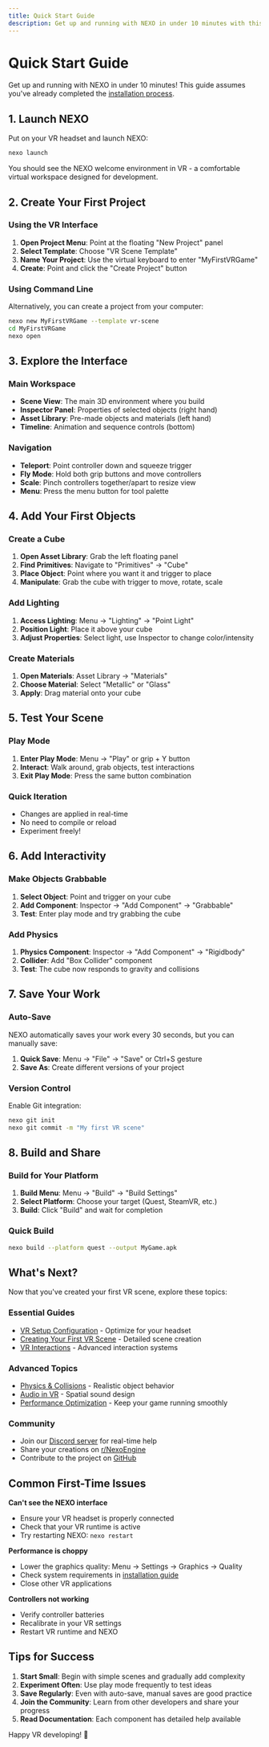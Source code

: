 ```yaml
---
title: Quick Start Guide
description: Get up and running with NEXO in under 10 minutes with this comprehensive quick start guide.
---
```


# Quick Start Guide

Get up and running with NEXO in under 10 minutes! This guide assumes you've already completed the [installation process](/getting-started/installation/).

## 1. Launch NEXO

Put on your VR headset and launch NEXO:

```bash
nexo launch
```

You should see the NEXO welcome environment in VR - a comfortable virtual workspace designed for development.

## 2. Create Your First Project

### Using the VR Interface

1. **Open Project Menu**: Point at the floating "New Project" panel
2. **Select Template**: Choose "VR Scene Template" 
3. **Name Your Project**: Use the virtual keyboard to enter "MyFirstVRGame"
4. **Create**: Point and click the "Create Project" button

### Using Command Line

Alternatively, you can create a project from your computer:

```bash
nexo new MyFirstVRGame --template vr-scene
cd MyFirstVRGame
nexo open
```

## 3. Explore the Interface

### Main Workspace

- **Scene View**: The main 3D environment where you build
- **Inspector Panel**: Properties of selected objects (right hand)
- **Asset Library**: Pre-made objects and materials (left hand)
- **Timeline**: Animation and sequence controls (bottom)

### Navigation

- **Teleport**: Point controller down and squeeze trigger
- **Fly Mode**: Hold both grip buttons and move controllers
- **Scale**: Pinch controllers together/apart to resize view
- **Menu**: Press the menu button for tool palette

## 4. Add Your First Objects

### Create a Cube

1. **Open Asset Library**: Grab the left floating panel
2. **Find Primitives**: Navigate to "Primitives" → "Cube"
3. **Place Object**: Point where you want it and trigger to place
4. **Manipulate**: Grab the cube with trigger to move, rotate, scale

### Add Lighting

1. **Access Lighting**: Menu → "Lighting" → "Point Light"
2. **Position Light**: Place it above your cube
3. **Adjust Properties**: Select light, use Inspector to change color/intensity

### Create Materials

1. **Open Materials**: Asset Library → "Materials"
2. **Choose Material**: Select "Metallic" or "Glass"
3. **Apply**: Drag material onto your cube

## 5. Test Your Scene

### Play Mode

1. **Enter Play Mode**: Menu → "Play" or grip + Y button
2. **Interact**: Walk around, grab objects, test interactions
3. **Exit Play Mode**: Press the same button combination

### Quick Iteration

- Changes are applied in real-time
- No need to compile or reload
- Experiment freely!

## 6. Add Interactivity

### Make Objects Grabbable

1. **Select Object**: Point and trigger on your cube
2. **Add Component**: Inspector → "Add Component" → "Grabbable"
3. **Test**: Enter play mode and try grabbing the cube

### Add Physics

1. **Physics Component**: Inspector → "Add Component" → "Rigidbody"
2. **Collider**: Add "Box Collider" component
3. **Test**: The cube now responds to gravity and collisions

## 7. Save Your Work

### Auto-Save

NEXO automatically saves your work every 30 seconds, but you can manually save:

1. **Quick Save**: Menu → "File" → "Save" or Ctrl+S gesture
2. **Save As**: Create different versions of your project

### Version Control

Enable Git integration:

```bash
nexo git init
nexo git commit -m "My first VR scene"
```

## 8. Build and Share

### Build for Your Platform

1. **Build Menu**: Menu → "Build" → "Build Settings"
2. **Select Platform**: Choose your target (Quest, SteamVR, etc.)
3. **Build**: Click "Build" and wait for completion

### Quick Build

```bash
nexo build --platform quest --output MyGame.apk
```

## What's Next?

Now that you've created your first VR scene, explore these topics:

### Essential Guides
- [VR Setup Configuration](/getting-started/vr-setup/) - Optimize for your headset
- [Creating Your First VR Scene](/guides/first-vr-scene/) - Detailed scene creation
- [VR Interactions](/guides/vr-interactions/) - Advanced interaction systems

### Advanced Topics
- [Physics & Collisions](/guides/physics/) - Realistic object behavior
- [Audio in VR](/guides/audio/) - Spatial sound design
- [Performance Optimization](/guides/performance/) - Keep your game running smoothly

### Community
- Join our [Discord server](https://discord.gg/nexo) for real-time help
- Share your creations on [r/NexoEngine](https://reddit.com/r/NexoEngine)
- Contribute to the project on [GitHub](https://github.com/NexoEngine/game-engine)

## Common First-Time Issues

**Can't see the NEXO interface**
- Ensure your VR headset is properly connected
- Check that your VR runtime is active
- Try restarting NEXO: `nexo restart`

**Performance is choppy**
- Lower the graphics quality: Menu → Settings → Graphics → Quality
- Check system requirements in [installation guide](/getting-started/installation/)
- Close other VR applications

**Controllers not working**
- Verify controller batteries
- Recalibrate in your VR settings
- Restart VR runtime and NEXO

## Tips for Success

1. **Start Small**: Begin with simple scenes and gradually add complexity
2. **Experiment Often**: Use play mode frequently to test ideas
3. **Save Regularly**: Even with auto-save, manual saves are good practice
4. **Join the Community**: Learn from other developers and share your progress
5. **Read Documentation**: Each component has detailed help available

Happy VR developing! 🚀